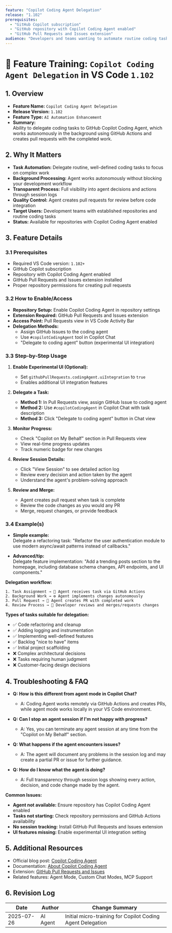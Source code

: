 ```yaml
---
feature: "Copilot Coding Agent Delegation"
release: "1.102"
prerequisites:
  - "GitHub Copilot subscription"
  - "GitHub repository with Copilot Coding Agent enabled"
  - "GitHub Pull Requests and Issues extension"
audience: "Developers and teams wanting to automate routine coding tasks"
---
```


# 🚀 Feature Training: `Copilot Coding Agent Delegation` in VS Code `1.102`

## 1. Overview

- **Feature Name:** `Copilot Coding Agent Delegation`
- **Release Version:** `1.102`
- **Feature Type:** `AI Automation Enhancement`
- **Summary:**  
  Ability to delegate coding tasks to GitHub Copilot Coding Agent, which works autonomously in the background using GitHub Actions and creates pull requests with the completed work.

## 2. Why It Matters

- **Task Automation:** Delegate routine, well-defined coding tasks to focus on complex work
- **Background Processing:** Agent works autonomously without blocking your development workflow
- **Transparent Process:** Full visibility into agent decisions and actions through session logs
- **Quality Control:** Agent creates pull requests for review before code integration
- **Target Users:** Development teams with established repositories and routine coding tasks
- **Status:** Available for repositories with Copilot Coding Agent enabled

## 3. Feature Details

### 3.1 Prerequisites

- Required VS Code version: `1.102+`
- GitHub Copilot subscription
- Repository with Copilot Coding Agent enabled
- GitHub Pull Requests and Issues extension installed
- Proper repository permissions for creating pull requests

### 3.2 How to Enable/Access

- **Repository Setup:** Enable Copilot Coding Agent in repository settings
- **Extension Required:** GitHub Pull Requests and Issues extension
- **Access Point:** Pull Requests view in VS Code Activity Bar
- **Delegation Methods:**
  - Assign GitHub Issues to the coding agent
  - Use `#copilotCodingAgent` tool in Copilot Chat
  - "Delegate to coding agent" button (experimental UI integration)

### 3.3 Step-by-Step Usage

1. **Enable Experimental UI (Optional):**
   - Set `githubPullRequests.codingAgent.uiIntegration` to `true`
   - Enables additional UI integration features

2. **Delegate a Task:**
   - **Method 1:** In Pull Requests view, assign GitHub Issue to coding agent
   - **Method 2:** Use `#copilotCodingAgent` in Copilot Chat with task description
   - **Method 3:** Click "Delegate to coding agent" button in Chat view

3. **Monitor Progress:**
   - Check "Copilot on My Behalf" section in Pull Requests view
   - View real-time progress updates
   - Track numeric badge for new changes

4. **Review Session Details:**
   - Click "View Session" to see detailed action log
   - Review every decision and action taken by the agent
   - Understand the agent's problem-solving approach

5. **Review and Merge:**
   - Agent creates pull request when task is complete
   - Review the code changes as you would any PR
   - Merge, request changes, or provide feedback

### 3.4 Example(s)

- **Simple example:**  
  Delegate a refactoring task: "Refactor the user authentication module to use modern async/await patterns instead of callbacks."

- **Advanced/tip:**  
  Delegate feature implementation: "Add a trending posts section to the homepage, including database schema changes, API endpoints, and UI components."

**Delegation workflow:**

```
1. Task Assignment → 🤖 Agent receives task via GitHub Actions
2. Background Work → ⚙️ Agent implements changes autonomously  
3. Pull Request → 📝 Agent creates PR with completed work
4. Review Process → 👀 Developer reviews and merges/requests changes
```

**Types of tasks suitable for delegation:**

- ✅ Code refactoring and cleanup
- ✅ Adding logging and instrumentation
- ✅ Implementing well-defined features
- ✅ Backlog "nice to have" items
- ✅ Initial project scaffolding
- ❌ Complex architectural decisions
- ❌ Tasks requiring human judgment
- ❌ Customer-facing design decisions

## 4. Troubleshooting & FAQ

- **Q: How is this different from agent mode in Copilot Chat?**
  - A: Coding Agent works remotely via GitHub Actions and creates PRs, while agent mode works locally in your VS Code environment.

- **Q: Can I stop an agent session if I'm not happy with progress?**
  - A: Yes, you can terminate any agent session at any time from the "Copilot on My Behalf" section.

- **Q: What happens if the agent encounters issues?**
  - A: The agent will document any problems in the session log and may create a partial PR or issue for further guidance.

- **Q: How do I know what the agent is doing?**
  - A: Full transparency through session logs showing every action, decision, and code change made by the agent.

**Common Issues:**

- **Agent not available:** Ensure repository has Copilot Coding Agent enabled
- **Tasks not starting:** Check repository permissions and GitHub Actions availability
- **No session tracking:** Install GitHub Pull Requests and Issues extension
- **UI features missing:** Enable experimental UI integration setting

## 5. Additional Resources

- Official blog post: [Copilot Coding Agent](https://code.visualstudio.com/blogs/2025/07/17/copilot-coding-agent)
- Documentation: [About Copilot Coding Agent](https://docs.github.com/en/copilot/concepts/about-copilot-coding-agent)
- Extension: [GitHub Pull Requests and Issues](https://marketplace.visualstudio.com/items?itemName=GitHub.vscode-pull-request-github)
- Related features: Agent Mode, Custom Chat Modes, MCP Support

## 6. Revision Log

| Date        | Author    | Change Summary                       |
|-------------|-----------|--------------------------------------|
| 2025-07-26  | AI Agent  | Initial micro-training for Copilot Coding Agent Delegation |
